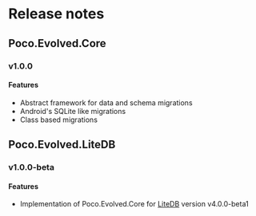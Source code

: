 # Release notes
## Poco.Evolved.Core
### v1.0.0
#### Features
* Abstract framework for data and schema migrations
* Android's SQLite like migrations
* Class based migrations
## Poco.Evolved.LiteDB
### v1.0.0-beta
#### Features
* Implementation of Poco.Evolved.Core for [LiteDB](http://www.litedb.org/) version v4.0.0-beta1
